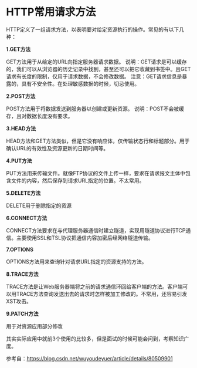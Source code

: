 # HTTP常用请求方法

HTTP定义了一组请求方法，以表明要对给定资源执行的操作。常见的有以下几种：



**1.GET方法**

GET方法用于从给定的URL向指定服务器请求数据。
说明：GET请求是可以缓存的，我们可以从浏览器的历史记录中找到，甚至还可以把它收藏到书签中。且GET请求有长度的限制，仅用于请求数据，不会修改数据。
注意：GET请求信息是暴露的，具有不安全性。在处理敏感数据的时候，切忌使用。



**2.POST方法**

POST方法用于将数据发送到服务器以创建或更新资源。
说明：POST不会被缓存，且对数据长度没有要求。



**3.HEAD方法**

HEAD方法和GET方法类似，但是它没有响应体，仅传输状态行和标题部分。用于确认URL的有效性及资源更新的日期时间等。



**4.PUT方法**

PUT方法用来传输文件。就像FTP协议的文件上传一样，要求在请求报文主体中包含文件的内容，然后保存到请求URL指定的位置。不太常用。



**5.DELETE方法**

DELETE用于删除指定的资源



**6.CONNECT方法**

CONNECT方法要求在与代理服务器通信时建立隧道，实现用隧道协议进行TCP通信。主要使用SSL和TSL协议把通信内容加密后经网络隧道传输。



**7.OPTIONS**

OPTIONS方法用来查询针对请求URL指定的资源支持的方法。



**8.TRACE方法**

TRACE方法是让Web服务器端将之前的请求通信环回给客户端的方法。客户端可以用TRACE方法查询发送出去的请求时怎样被加工修改的。不常用，还容易引发XST攻击。



**9.PATCH方法**

用于对资源应用部分修改



其实实际应用中就前3个使用的比较多，但是面试的时候可能会问到，考察知识广度。

参考自：<https://blog.csdn.net/wuyoudeyuer/article/details/80509901>
